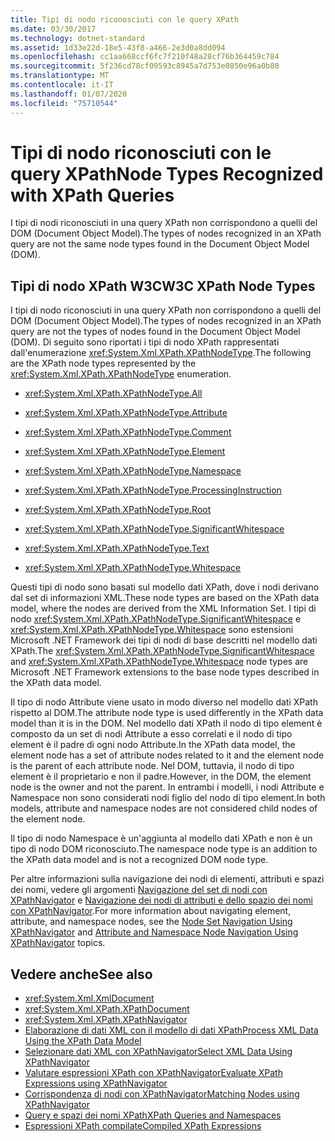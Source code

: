 ```yaml
---
title: Tipi di nodo riconosciuti con le query XPath
ms.date: 03/30/2017
ms.technology: dotnet-standard
ms.assetid: 1d33e22d-18e5-43f8-a466-2e3d0a8dd094
ms.openlocfilehash: cc1aa668ccf6fc7f210f48a28cf76b364459c784
ms.sourcegitcommit: 5f236cd78cf09593c8945a7d753e0850e96a0b80
ms.translationtype: MT
ms.contentlocale: it-IT
ms.lasthandoff: 01/07/2020
ms.locfileid: "75710544"
---
```

# <a name="node-types-recognized-with-xpath-queries"></a><span data-ttu-id="7b89c-102">Tipi di nodo riconosciuti con le query XPath</span><span class="sxs-lookup"><span data-stu-id="7b89c-102">Node Types Recognized with XPath Queries</span></span>
<span data-ttu-id="7b89c-103">I tipi di nodi riconosciuti in una query XPath non corrispondono a quelli del DOM (Document Object Model).</span><span class="sxs-lookup"><span data-stu-id="7b89c-103">The types of nodes recognized in an XPath query are not the same node types found in the Document Object Model (DOM).</span></span>  
  
## <a name="w3c-xpath-node-types"></a><span data-ttu-id="7b89c-104">Tipi di nodo XPath W3C</span><span class="sxs-lookup"><span data-stu-id="7b89c-104">W3C XPath Node Types</span></span>  
 <span data-ttu-id="7b89c-105">I tipi di nodo riconosciuti in una query XPath non corrispondono a quelli del DOM (Document Object Model).</span><span class="sxs-lookup"><span data-stu-id="7b89c-105">The types of nodes recognized in an XPath query are not the types of nodes found in the Document Object Model (DOM).</span></span> <span data-ttu-id="7b89c-106">Di seguito sono riportati i tipi di nodo XPath rappresentati dall'enumerazione <xref:System.Xml.XPath.XPathNodeType>.</span><span class="sxs-lookup"><span data-stu-id="7b89c-106">The following are the XPath node types represented by the <xref:System.Xml.XPath.XPathNodeType> enumeration.</span></span>  
  
- <xref:System.Xml.XPath.XPathNodeType.All>  
  
- <xref:System.Xml.XPath.XPathNodeType.Attribute>  
  
- <xref:System.Xml.XPath.XPathNodeType.Comment>  
  
- <xref:System.Xml.XPath.XPathNodeType.Element>  
  
- <xref:System.Xml.XPath.XPathNodeType.Namespace>  
  
- <xref:System.Xml.XPath.XPathNodeType.ProcessingInstruction>  
  
- <xref:System.Xml.XPath.XPathNodeType.Root>  
  
- <xref:System.Xml.XPath.XPathNodeType.SignificantWhitespace>  
  
- <xref:System.Xml.XPath.XPathNodeType.Text>  
  
- <xref:System.Xml.XPath.XPathNodeType.Whitespace>  
  
 <span data-ttu-id="7b89c-107">Questi tipi di nodo sono basati sul modello dati XPath, dove i nodi derivano dal set di informazioni XML.</span><span class="sxs-lookup"><span data-stu-id="7b89c-107">These node types are based on the XPath data model, where the nodes are derived from the XML Information Set.</span></span> <span data-ttu-id="7b89c-108">I tipi di nodo <xref:System.Xml.XPath.XPathNodeType.SignificantWhitespace> e <xref:System.Xml.XPath.XPathNodeType.Whitespace> sono estensioni Microsoft .NET Framework dei tipi di nodi di base descritti nel modello dati XPath.</span><span class="sxs-lookup"><span data-stu-id="7b89c-108">The <xref:System.Xml.XPath.XPathNodeType.SignificantWhitespace> and <xref:System.Xml.XPath.XPathNodeType.Whitespace> node types are Microsoft .NET Framework extensions to the base node types described in the XPath data model.</span></span>  
  
 <span data-ttu-id="7b89c-109">Il tipo di nodo Attribute viene usato in modo diverso nel modello dati XPath rispetto al DOM.</span><span class="sxs-lookup"><span data-stu-id="7b89c-109">The attribute node type is used differently in the XPath data model than it is in the DOM.</span></span> <span data-ttu-id="7b89c-110">Nel modello dati XPath il nodo di tipo element è composto da un set di nodi Attribute a esso correlati e il nodo di tipo element è il padre di ogni nodo Attribute.</span><span class="sxs-lookup"><span data-stu-id="7b89c-110">In the XPath data model, the element node has a set of attribute nodes related to it and the element node is the parent of each attribute node.</span></span> <span data-ttu-id="7b89c-111">Nel DOM, tuttavia, il nodo di tipo element è il proprietario e non il padre.</span><span class="sxs-lookup"><span data-stu-id="7b89c-111">However, in the DOM, the element node is the owner and not the parent.</span></span> <span data-ttu-id="7b89c-112">In entrambi i modelli, i nodi Attribute e Namespace non sono considerati nodi figlio del nodo di tipo element.</span><span class="sxs-lookup"><span data-stu-id="7b89c-112">In both models, attribute and namespace nodes are not considered child nodes of the element node.</span></span>  
  
 <span data-ttu-id="7b89c-113">Il tipo di nodo Namespace è un'aggiunta al modello dati XPath e non è un tipo di nodo DOM riconosciuto.</span><span class="sxs-lookup"><span data-stu-id="7b89c-113">The namespace node type is an addition to the XPath data model and is not a recognized DOM node type.</span></span>  
  
 <span data-ttu-id="7b89c-114">Per altre informazioni sulla navigazione dei nodi di elementi, attributi e spazi dei nomi, vedere gli argomenti [Navigazione del set di nodi con XPathNavigator](../../../../docs/standard/data/xml/node-set-navigation-using-xpathnavigator.md) e [Navigazione dei nodi di attributi e dello spazio dei nomi con XPathNavigator](../../../../docs/standard/data/xml/attribute-and-namespace-node-navigation-using-xpathnavigator.md).</span><span class="sxs-lookup"><span data-stu-id="7b89c-114">For more information about navigating element, attribute, and namespace nodes, see the [Node Set Navigation Using XPathNavigator](../../../../docs/standard/data/xml/node-set-navigation-using-xpathnavigator.md) and [Attribute and Namespace Node Navigation Using XPathNavigator](../../../../docs/standard/data/xml/attribute-and-namespace-node-navigation-using-xpathnavigator.md) topics.</span></span>  
  
## <a name="see-also"></a><span data-ttu-id="7b89c-115">Vedere anche</span><span class="sxs-lookup"><span data-stu-id="7b89c-115">See also</span></span>

- <xref:System.Xml.XmlDocument>
- <xref:System.Xml.XPath.XPathDocument>
- <xref:System.Xml.XPath.XPathNavigator>
- [<span data-ttu-id="7b89c-116">Elaborazione di dati XML con il modello di dati XPath</span><span class="sxs-lookup"><span data-stu-id="7b89c-116">Process XML Data Using the XPath Data Model</span></span>](../../../../docs/standard/data/xml/process-xml-data-using-the-xpath-data-model.md)
- [<span data-ttu-id="7b89c-117">Selezionare dati XML con XPathNavigator</span><span class="sxs-lookup"><span data-stu-id="7b89c-117">Select XML Data Using XPathNavigator</span></span>](../../../../docs/standard/data/xml/select-xml-data-using-xpathnavigator.md)
- [<span data-ttu-id="7b89c-118">Valutare espressioni XPath con XPathNavigator</span><span class="sxs-lookup"><span data-stu-id="7b89c-118">Evaluate XPath Expressions using XPathNavigator</span></span>](../../../../docs/standard/data/xml/evaluate-xpath-expressions-using-xpathnavigator.md)
- [<span data-ttu-id="7b89c-119">Corrispondenza di nodi con XPathNavigator</span><span class="sxs-lookup"><span data-stu-id="7b89c-119">Matching Nodes using XPathNavigator</span></span>](../../../../docs/standard/data/xml/matching-nodes-using-xpathnavigator.md)
- [<span data-ttu-id="7b89c-120">Query e spazi dei nomi XPath</span><span class="sxs-lookup"><span data-stu-id="7b89c-120">XPath Queries and Namespaces</span></span>](../../../../docs/standard/data/xml/xpath-queries-and-namespaces.md)
- [<span data-ttu-id="7b89c-121">Espressioni XPath compilate</span><span class="sxs-lookup"><span data-stu-id="7b89c-121">Compiled XPath Expressions</span></span>](../../../../docs/standard/data/xml/compiled-xpath-expressions.md)

